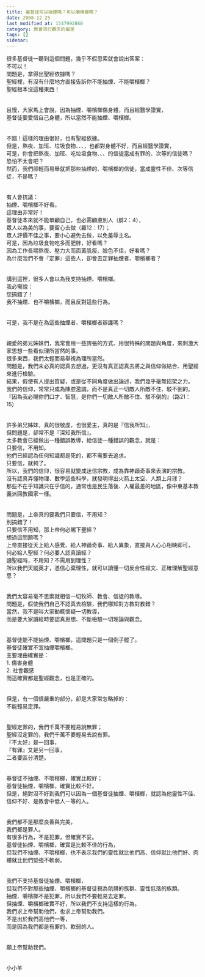 ```yaml
---
title: 基督徒可以抽煙嗎？可以嚼檳榔嗎？
date: 2008-12-25
last_modified_at: 1547992860
category: 教會流行觀念的偏差
tags: []
sidebar: 
---
```


<p>很多基督徒一聽到這個問題，幾乎不假思索就會說出答案：<br/>不可以！<br/>問題是，拿得出聖經依據嗎？<br/><!--more-->聖經裡，有沒有什麼地方直接告訴你不能抽煙、不能嚼檳榔？<br/>聖經根本沒這種東西！<br/><br/><br/>且慢，大家馬上會說，因為抽煙、嚼檳榔傷身體，而且經醫學證實，<br/>基督徒要愛惜自己身體，所以當然不能抽煙、嚼檳榔。<br/><br/><br/>不錯！這樣的理由很好，也有聖經依據。<br/>但是，熬夜、加班、垃圾食物、、、，也都對身體不好，而且經醫學證實，<br/>可是，你會把熬夜、加班、吃垃圾食物、、、的信徒當成有罪的、次等的信徒嗎？<br/>恐怕不太會吧？<br/>然而，我們卻輕而易舉就把那些抽煙的、嚼檳榔的信徒，當成靈性不佳、次等信徒，不是嗎？<br/><br/><br/>有人會抗議：<br/>抽煙、嚼檳榔不好看。<br/>這理由非常好！<br/>基督徒本來就不能單顧自己，也必需顧慮別人（腓2：4），<br/>眾人以為美的事，要留心去做（羅12：17）；<br/>眾人評價不佳之事，要小心避免去做，以免羞辱主名。<br/>可是，因為垃圾食物吃多而肥胖，好看嗎？<br/>因為工作長期熬夜、壓力大而面黃肌瘦、臉色不佳，好看嗎？<br/>為什麼我們不會『定罪』這些人，卻會去定罪抽煙者、嚼檳榔者？<br/><br/><br/>講到這裡，很多人會以為我支持抽煙、嚼檳榔。<br/>我必需說：<br/>您搞錯了！<br/>我不抽煙、也不嚼檳榔，而且反對這些行為。<br/><br/><br/>可是，我不是在為這些抽煙者、嚼檳榔者辯護嗎？<br/><br/><br/>親愛的弟兄姊妹們，我常會用一些誇張的方式、用很特殊的問題與角度，來刺激大家思想一些看似理所當然的事。<br/>很多東西，我們太輕而易舉視為理所當然。<br/>問題是，我們未必真的認真去想過，更沒有真正認真去將之與信仰做結合、用聖經來進行檢驗。<br/>結果，假使有人提出質疑，或是從不同角度做出論述，我們幾乎毫無招架之力。<br/>我們的信仰，常常只成為陳腔濫調，而不是真正一切敵人所敵不住、駁不倒的。<br/>『因為我必賜你們口才、智慧，是你們一切敵人所敵不住、駁不倒的』（路21：15）<br/><br/><br/>許多弟兄姊妹，真的很敬虔，也很愛主，真的是『信我所知』，<br/>但問題是，卻常不是『深知我所信』。<br/>太多教會已經做出一種錯誤教導，給信徒一種錯誤的觀念，就是：<br/>只要信，不用知。<br/>他們已經認為任何知識都是死的，都不需要去追求。<br/>只要信，就夠了。<br/>所以，我們的信仰，很容易就變成迷信宗教，成為靠神蹟奇事來表演的宗教。<br/>沒有認真弄懂物理、數學這些科學，就發明得出火箭上太空、人類上月球？<br/>那些不在乎知識只在乎信的，通常也是民生落後、人權最差的地區，像中東基本教義派回教國家一樣。<br/><br/><br/>問題是，上帝真的要我們只要信，不用知？<br/>別搞錯了！<br/>只要信不用知，那上帝何必賜下聖經？<br/>想過這問題嗎？<br/>上帝直接從天上給人感覺、給人神蹟奇事、給人異象，直接與人心心相映即可，<br/>何必給人聖經？何必要人認真讀經？<br/>讀聖經時，不用知？不需用到理性？<br/>所以我們天縱英才，憑信心棄理性，就可以讀懂一切反合性經文、正確理解聖經意思？<br/><br/><br/>我們太容易毫不思索就相信一切牧師、教會、信徒的教導。<br/>問題是，假使我們自己不認真去檢驗，我們哪知對方教對教錯？<br/>當然，我不是叫大家動輒懷疑一切教導，<br/>而是要大家讀經時要認真思想、不斷檢驗一切理論與觀念。<br/><br/><br/>基督徒能不能抽煙、嚼檳榔，這問題只是一個例子罷了。<br/>基督徒確實不宜抽煙嚼檳榔。<br/>主要理由確實是：<br/>1. 傷害身體<br/>2. 社會觀感<br/>而這確實都是聖經觀念，也是正確的。<br/><br/><br/>但是，有一個很嚴重的部分，卻是大家常忽略掉的：<br/>不能輕易定罪。<br/><br/><br/>聖經定罪的，我們千萬不要輕易說無罪；<br/>聖經沒定罪的，我們千萬不要輕易去說有罪。<br/>『不太好』是一回事，<br/>『有罪』又是另一回事，<br/>二者要區分清楚。<br/><br/><br/>基督徒不抽煙、不嚼檳榔，確實比較好；<br/>基督徒抽煙、嚼檳榔，確實比較不好。<br/>但是，絕對沒不好到我們可以因為一個基督徒抽煙、嚼檳榔，就認為他靈性不佳、信仰不好、是教會中低人一等的人。<br/><br/><br/>我們都不是那麼良善與完美，<br/>我們都是罪人。<br/>有很多行為，不是犯罪，但確實不妥。<br/>基督徒抽煙、嚼檳榔，確實是比較不佳的行為，<br/>但我們不抽煙、不嚼檳榔，也不表示我們的靈性就比他們高、信仰就比他們好、肉體就比他們堅強不軟弱。<br/><br/><br/>我們不支持基督徒抽煙、嚼檳榔，<br/>但我們不對那些抽煙、嚼檳榔的基督徒視為骯髒的族群、靈性低落的族類。<br/>抽煙、嚼檳榔不是犯罪，所以我們不要輕易去定罪。<br/>但抽煙、嚼檳榔確實不好，所以我們不支持這樣的行為。<br/>我們求上帝幫助他們，也求上帝幫助我們。<br/>不是出於我們高他們一等，<br/>而是因為我們都是有罪的、軟弱的人。<br/><br/><br/>願上帝幫助我們。<br/><br/><br/>小小羊<br/><br/></p>